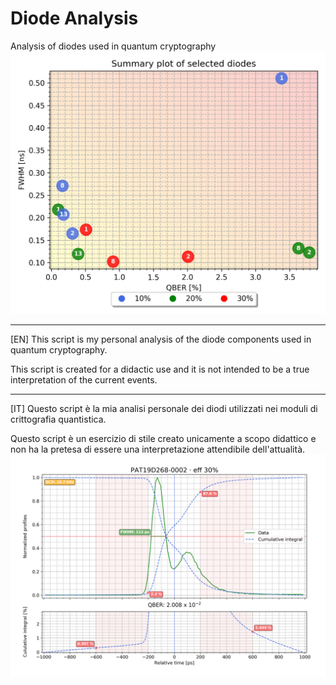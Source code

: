 # Diode Analysis
Analysis of diodes used in quantum cryptography
![Diode analysis](reports/summary.png)

---------------------------------------------------
[EN] This script is my personal analysis of the diode components used in quantum
cryptography.

This script is created for a didactic use and it is not intended to be a
true interpretation of the current events.

---------------------------------------------------
[IT] Questo script è la mia analisi personale dei diodi utilizzati nei
moduli di crittografia quantistica.

Questo script è un esercizio di stile creato unicamente a
scopo didattico e non ha la pretesa di essere una interpretazione
attendibile dell'attualità.
![Diode analysis](reports/plot_2-30.png)
